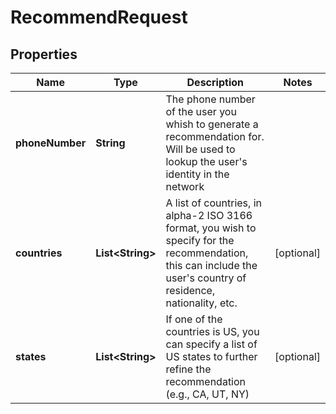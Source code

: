 

# RecommendRequest


## Properties

| Name | Type | Description | Notes |
|------------ | ------------- | ------------- | -------------|
|**phoneNumber** | **String** | The phone number of the user you whish to generate a recommendation for. Will be used to lookup the user&#39;s identity in the network |  |
|**countries** | **List&lt;String&gt;** | A list of countries, in alpha-2 ISO 3166 format, you wish to specify for the recommendation, this can include the user&#39;s country of residence, nationality, etc. |  [optional] |
|**states** | **List&lt;String&gt;** | If one of the countries is US, you can specify a list of US states to further refine the recommendation (e.g., CA, UT, NY) |  [optional] |



